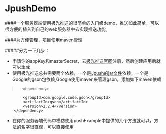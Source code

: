 # JpushDemo
####一个服务器端使用极光推送的很简单的入门级demo，推送如此简单，可以很方便的植入到自己的web服务器中去实现推送功能。

####为方便管理，项目使用maven管理

#####分为一下几步：
- 申请你的appKey和masterSecret，去[极光推送官网](https://www.jpush.cn)注册，然后创建应用后就可以生成
- 使用极光推送总共需要两个依赖，一个是[Jpush的jar文件](https://github.com/jpush/jpush-api-java-client/releases/download/v3.2.5/jpush-client-3.2.5.zip)依赖，一个是Google的gson包依赖,Google使用maven来管理gson，添加如下maven依赖
> 		<dependency>
            <groupId>com.google.code.gson</groupId>
            <artifactId>gson</artifactId>
            <version>2.2.4</version>
        </dependency>
        
        
 - 在你的服务器端代码中模仿使用pushExample中提供的几个方法就可以，方法的名字很直观，可以直接使用